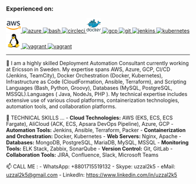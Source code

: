 

<h3 align="left">Experienced on: </h3>
<p align="left"> <a href="https://aws.amazon.com" target="_blank" rel="noreferrer"> <img src="https://raw.githubusercontent.com/devicons/devicon/master/icons/amazonwebservices/amazonwebservices-original-wordmark.svg" alt="aws" width="40" height="40"/> </a> <a href="https://azure.microsoft.com/en-in/" target="_blank" rel="noreferrer"> <img src="https://www.vectorlogo.zone/logos/microsoft_azure/microsoft_azure-icon.svg" alt="azure" width="40" height="40"/> </a> <a href="https://www.gnu.org/software/bash/" target="_blank" rel="noreferrer"> <img src="https://www.vectorlogo.zone/logos/gnu_bash/gnu_bash-icon.svg" alt="bash" width="40" height="40"/> </a> <a href="https://circleci.com" target="_blank" rel="noreferrer"> <img src="https://www.vectorlogo.zone/logos/circleci/circleci-icon.svg" alt="circleci" width="40" height="40"/> </a> <a href="https://www.docker.com/" target="_blank" rel="noreferrer"> <img src="https://raw.githubusercontent.com/devicons/devicon/master/icons/docker/docker-original-wordmark.svg" alt="docker" width="40" height="40"/> </a> <a href="https://cloud.google.com" target="_blank" rel="noreferrer"> <img src="https://www.vectorlogo.zone/logos/google_cloud/google_cloud-icon.svg" alt="gcp" width="40" height="40"/> </a> <a href="https://git-scm.com/" target="_blank" rel="noreferrer"> <img src="https://www.vectorlogo.zone/logos/git-scm/git-scm-icon.svg" alt="git" width="40" height="40"/> </a> <a href="https://www.jenkins.io" target="_blank" rel="noreferrer"> <img src="https://www.vectorlogo.zone/logos/jenkins/jenkins-icon.svg" alt="jenkins" width="40" height="40"/> </a> <a href="https://kubernetes.io" target="_blank" rel="noreferrer"> <img src="https://www.vectorlogo.zone/logos/kubernetes/kubernetes-icon.svg" alt="kubernetes" width="40" height="40"/> </a> <a href="https://www.linux.org/" target="_blank" rel="noreferrer"> <img src="https://raw.githubusercontent.com/devicons/devicon/master/icons/linux/linux-original.svg" alt="linux" width="40" height="40"/> </a> <a href="https://www.vagrantup.com/" target="_blank" rel="noreferrer"> <img src="https://www.vectorlogo.zone/logos/vagrantup/vagrantup-icon.svg" alt="vagrant" width="40" height="40"/> </a><a href="https://www.ansible.com/" target="_blank" rel="noreferrer"> <img src="https://www.vectorlogo.zone/logos/ansible/ansible-icon.svg" alt="vagrant" width="40" height="40"/> </a> </p>


---

🔭 I am a highly skilled Deployment Automation Consultant currently working at Ericsson in Sweden. My expertise spans AWS, Azure, GCP, CI/CD (Jenkins, TeamCity), Docker Orchestration (Docker, Kubernetes), Infrastructure as Code (CloudFormation, Ansible, Terraform), and Scripting Languages (Bash, Python, Groovy), Databases (MySQL, PostgreSQL, MSSQL).Languages ( Java, NodeJs, PHP ). My technical expertise includes extensive use of various cloud platforms, containerization technologies, automation tools, and collaboration platforms.

🌱 TECHNICAL SKILLS ...
    - **Cloud Technologies:** AWS (EKS, ECS, ECS Fargate), AliCloud (ACK, ECS, Apsara DevOps Pipeline), Azure, GCP
    - **Automation Tools:** Jenkins, Ansible, Terraform, Packer
    - **Containerization and Orchestration:** Docker, Kubernetes
    - **Web Servers:** Nginx, Apache
    - **Databases:** MongoDB, PostgreSQL, MariaDB, MySQL, MSSQL
    - **Monitoring Tools:** ELK Stack, Zabbix, SonarQube
    - **Version Control:** Git, GitLab
    - **Collaboration Tools:** JIRA, Confluence, Slack, Microsoft Teams

📫 CALL ME :
    - WhatsApp: +8801715519132
    - Skype: uzzal2k5
    - eMail: uzzal2k5@gmail.com
    - LinkedIn: https://www.linkedin.com/in/uzzal2k5

